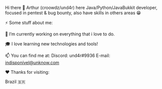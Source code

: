 Hi there 👋
Arthur (croowdz/und4r) here
Java/Python/JavaBukkit developer, focused in pentest & bug bounty, also have skills in others areas 😁



⚡ Some stuff about me:

🔭 I’m currently working on everything that i love to do.

🎓 I love learning new technologies and tools!

📫 You can find me at:
 Discord: und4r#9936
 E-mail: indisponível@unknow.com

♥️ Thanks for visiting:

Brazil 🇧🇷
